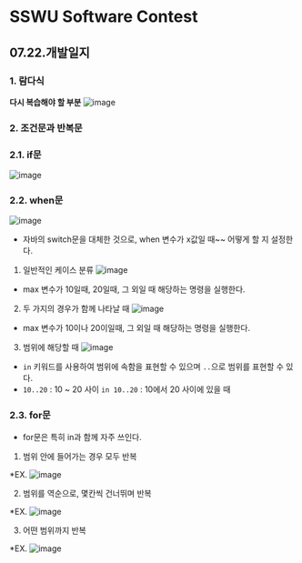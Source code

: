 # SSWU Software Contest
## 07.22.개발일지 

### 1. 람다식

**다시 복습해야 할 부분** 
![image](https://user-images.githubusercontent.com/65717358/126583896-f0af9ac3-481a-448e-97e0-366e96f736a7.png)

### 2. 조건문과 반복문

### 2.1. if문
![image](https://user-images.githubusercontent.com/65717358/126584447-de57634c-86ba-40b8-9e75-b3f4137664cd.png)

### 2.2. when문 
![image](https://user-images.githubusercontent.com/65717358/126584549-605a211b-6c66-4496-aa5b-22e12110dea2.png)

- 자바의 switch문을 대체한 것으로, when 변수가 x값일 때~~ 어떻게 할 지 설정한다. 


1) 일반적인 케이스 분류 
![image](https://user-images.githubusercontent.com/65717358/126584825-3de62a73-5772-4156-84d6-fce04e0bd733.png)

- max 변수가 10일때, 20일때, 그 외일 때 해당하는 명령을 실행한다. 

2) 두 가지의 경우가 함께 나타날 때 
![image](https://user-images.githubusercontent.com/65717358/126584862-f86f7656-6d75-48fc-b9fb-89ccf3520c5d.png)

- max 변수가 10이나 20이일때, 그 외일 때 해당하는 명령을 실행한다. 

3) 범위에 해당할 때
![image](https://user-images.githubusercontent.com/65717358/126584888-32913d15-4445-4689-bbbc-3998fc6212e9.png)

- `in` 키워드를 사용하여 범위에 속함을 표현할 수 있으며 `..`으로 범위를 표현할 수 있다. 
- `10..20` : 10 ~ 20 사이 `in 10..20` : 10에서 20 사이에 있을 때  


### 2.3. for문 

- for문은 특히 in과 함께 자주 쓰인다. 

1) 범위 안에 들어가는 경우 모두 반복 

*EX. ![image](https://user-images.githubusercontent.com/65717358/126585125-4ea8f139-3023-48e5-8a45-c67511ebf028.png)
 
2) 범위를 역순으로, 몇칸씩 건너뛰며 반복

*EX. ![image](https://user-images.githubusercontent.com/65717358/126585158-0271036b-6b3a-4912-bd01-31016d1f0152.png)

3) 어떤 범위까지 반복 

*EX. ![image](https://user-images.githubusercontent.com/65717358/126585189-3fb1fad7-804c-4b7a-9763-8a2878b4e37f.png)
 
